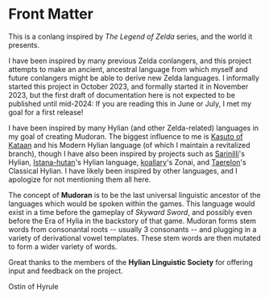 # Front Matter

This is a conlang inspired by *The Legend of Zelda* series, and the world it presents.

I have been inspired by many previous Zelda conlangers, and this project attempts to make an ancient, ancestral language from which myself and future conlangers might be able to derive new Zelda languages. I informally started this project in October 2023, and formally started it in November 2023, but the first draft of documentation here is not expected to be published until mid-2024: If you are reading this in June or July, I met my goal for a first release!

I have been inspired by many Hylian (and other Zelda-related) languages in my goal of creating Mudoran. The biggest influence to me is [Kasuto of Kataan](https://kasuto.net) and his Modern Hylian language (of which I maintain a revitalized branch), though I have also been inspired by projects such as [Sarinilli](https://www.deviantart.com/sarinilli)'s Hylian, [Istana-hutan](http://www.notesdevoyage.com/)'s Hylian language, [koallary]()'s Zonai, and [Taerelon]()'s Classical Hylian. I have likely been inspired by other languages, and I apologize for not mentioning them all here.

The concept of **Mudoran** is to be the last universal linguistic ancestor of the languages which would be spoken within the games. This language would exist in a time before the gameplay of *Skyward Sword*, and possibly even before the Era of Hylia in the backstory of that game. Mudoran forms stem words from consonantal roots -- usually 3 consonants -- and plugging in a variety of derivational vowel templates. These stem words are then mutated to form a wider variety of words.

Great thanks to the members of the **Hylian Linguistic Society** for offering input and feedback on the project. 

Ostin of Hyrule